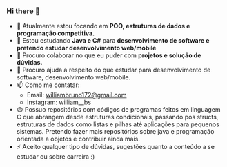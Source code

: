 ### Hi there 👋

- 🔭 Atualmente estou focando em **POO, estruturas de dados e programação competitiva.**
- 🌱 Estou estudando **Java e C#** para **desenvolvimento de software e pretendo estudar desenvolvimento web/mobile**
- 👯 Procuro colaborar no que eu puder com **projetos e solução de dúvidas.**
- 🤔 Procuro ajuda a respeito do que estudar para desenvolvimento de software, desenvolvimento web/mobile.
- 📫 Como me contatar:
    * Email: williambruno172@gmail.com
    * Instagram: william__bs
- 😄 Possuo repositórios com códigos de programas feitos em linguagem C que abrangem desde estruturas condicionais, passando
pos structs, estruturas de dados como listas e pilhas até aplicações para pequenos sistemas. Pretendo fazer mais repositórios
sobre java e programação orientada a objetos e contribuir ainda mais.
- ⚡ Aceito qualquer tipo de dúvidas, sugestões quanto a conteúdo a se estudar ou sobre carreira :)

